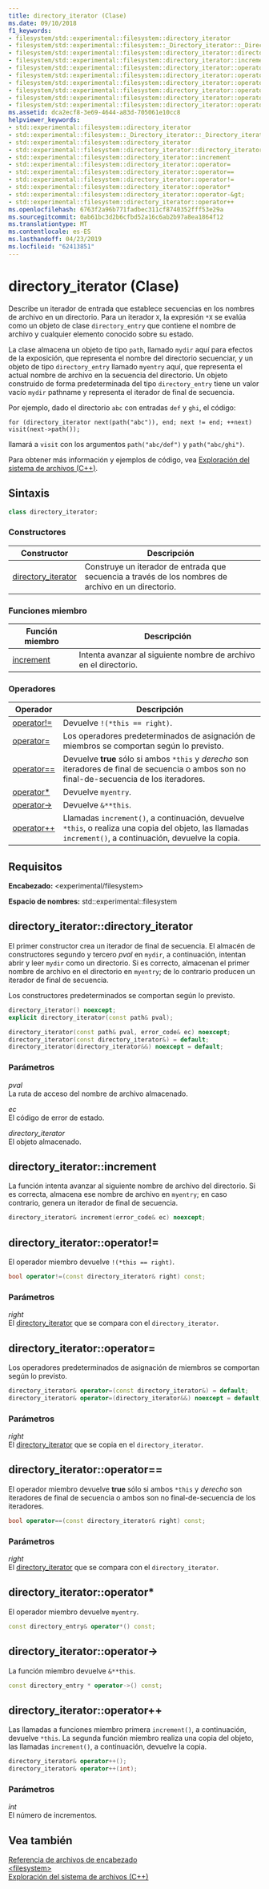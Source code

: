 ```yaml
---
title: directory_iterator (Clase)
ms.date: 09/10/2018
f1_keywords:
- filesystem/std::experimental::filesystem::directory_iterator
- filesystem/std::experimental::filesystem::_Directory_iterator::_Directory_iterator
- filesystem/std::experimental::filesystem::directory_iterator::directory_iterator
- filesystem/std::experimental::filesystem::directory_iterator::increment
- filesystem/std::experimental::filesystem::directory_iterator::operator=
- filesystem/std::experimental::filesystem::directory_iterator::operator==
- filesystem/std::experimental::filesystem::directory_iterator::operator!=
- filesystem/std::experimental::filesystem::directory_iterator::operator*
- filesystem/std::experimental::filesystem::directory_iterator::operator-&gt;
- filesystem/std::experimental::filesystem::directory_iterator::operator++
ms.assetid: dca2ecf8-3e69-4644-a83d-705061e10cc8
helpviewer_keywords:
- std::experimental::filesystem::directory_iterator
- std::experimental::filesystem::_Directory_iterator::_Directory_iterator
- std::experimental::filesystem::directory_iterator
- std::experimental::filesystem::directory_iterator::directory_iterator
- std::experimental::filesystem::directory_iterator::increment
- std::experimental::filesystem::directory_iterator::operator=
- std::experimental::filesystem::directory_iterator::operator==
- std::experimental::filesystem::directory_iterator::operator!=
- std::experimental::filesystem::directory_iterator::operator*
- std::experimental::filesystem::directory_iterator::operator-&gt;
- std::experimental::filesystem::directory_iterator::operator++
ms.openlocfilehash: 6763f2a96b771fadbec311cf8740352fff53e29a
ms.sourcegitcommit: 0ab61bc3d2b6cfbd52a16c6ab2b97a8ea1864f12
ms.translationtype: MT
ms.contentlocale: es-ES
ms.lasthandoff: 04/23/2019
ms.locfileid: "62413851"
---
```

# <a name="directoryiterator-class"></a>directory_iterator (Clase)

Describe un iterador de entrada que establece secuencias en los nombres de archivo en un directorio. Para un iterador `X`, la expresión `*X` se evalúa como un objeto de clase `directory_entry` que contiene el nombre de archivo y cualquier elemento conocido sobre su estado.

La clase almacena un objeto de tipo `path`, llamado `mydir` aquí para efectos de la exposición, que representa el nombre del directorio secuenciar, y un objeto de tipo `directory_entry` llamado `myentry` aquí, que representa el actual nombre de archivo en la secuencia del directorio. Un objeto construido de forma predeterminada del tipo `directory_entry` tiene un valor vacío `mydir` pathname y representa el iterador de final de secuencia.

Por ejemplo, dado el directorio `abc` con entradas `def` y `ghi`, el código:

`for (directory_iterator next(path("abc")), end; next != end; ++next)     visit(next->path());`

llamará a `visit` con los argumentos `path("abc/def")` y `path("abc/ghi")`.

Para obtener más información y ejemplos de código, vea [Exploración del sistema de archivos (C++)](../standard-library/file-system-navigation.md).

## <a name="syntax"></a>Sintaxis

```cpp
class directory_iterator;
```

### <a name="constructors"></a>Constructores

|Constructor|Descripción|
|-|-|
|[directory_iterator](#directory_iterator)|Construye un iterador de entrada que secuencia a través de los nombres de archivo en un directorio.|

### <a name="member-functions"></a>Funciones miembro

|Función miembro|Descripción|
|-|-|
|[increment](#increment)|Intenta avanzar al siguiente nombre de archivo en el directorio.|

### <a name="operators"></a>Operadores

|Operador|Descripción|
|-|-|
|[operator!=](#op_neq)|Devuelve `!(*this == right)`.|
|[operator=](#op_as)|Los operadores predeterminados de asignación de miembros se comportan según lo previsto.|
|[operator==](#op_eq)|Devuelve **true** sólo si ambos `*this` y *derecho* son iteradores de final de secuencia o ambos son no final-de-secuencia de los iteradores.|
|[operator*](#op_star)|Devuelve `myentry`.|
|[operator->](#op_cast)|Devuelve `&**this`.|
|[operator++](#op_increment)|Llamadas `increment()`, a continuación, devuelve `*this`, o realiza una copia del objeto, las llamadas `increment()`, a continuación, devuelve la copia.|

## <a name="requirements"></a>Requisitos

**Encabezado:** \<experimental/filesystem>

**Espacio de nombres:** std::experimental::filesystem

## <a name="directory_iterator"></a> directory_iterator::directory_iterator

El primer constructor crea un iterador de final de secuencia. El almacén de constructores segundo y tercero *pval* en `mydir`, a continuación, intentan abrir y leer `mydir` como un directorio. Si es correcto, almacenan el primer nombre de archivo en el directorio en `myentry`; de lo contrario producen un iterador de final de secuencia.

Los constructores predeterminados se comportan según lo previsto.

```cpp
directory_iterator() noexcept;
explicit directory_iterator(const path& pval);

directory_iterator(const path& pval, error_code& ec) noexcept;
directory_iterator(const directory_iterator&) = default;
directory_iterator(directory_iterator&&) noexcept = default;
```

### <a name="parameters"></a>Parámetros

*pval*<br/>
La ruta de acceso del nombre de archivo almacenado.

*ec*<br/>
El código de error de estado.

*directory_iterator*<br/>
El objeto almacenado.

## <a name="increment"></a> directory_iterator::increment

La función intenta avanzar al siguiente nombre de archivo del directorio. Si es correcta, almacena ese nombre de archivo en `myentry`; en caso contrario, genera un iterador de final de secuencia.

```cpp
directory_iterator& increment(error_code& ec) noexcept;
```

## <a name="op_neq"></a> directory_iterator::operator!=

El operador miembro devuelve `!(*this == right)`.

```cpp
bool operator!=(const directory_iterator& right) const;
```

### <a name="parameters"></a>Parámetros

*right*<br/>
El [directory_iterator](../standard-library/directory-iterator-class.md) que se compara con el `directory_iterator`.

## <a name="op_as"></a> directory_iterator::operator=

Los operadores predeterminados de asignación de miembros se comportan según lo previsto.

```cpp
directory_iterator& operator=(const directory_iterator&) = default;
directory_iterator& operator=(directory_iterator&&) noexcept = default;
```

### <a name="parameters"></a>Parámetros

*right*<br/>
El [directory_iterator](../standard-library/directory-iterator-class.md) que se copia en el `directory_iterator`.

## <a name="op_eq"></a> directory_iterator::operator==

El operador miembro devuelve **true** sólo si ambos `*this` y *derecho* son iteradores de final de secuencia o ambos son no final-de-secuencia de los iteradores.

```cpp
bool operator==(const directory_iterator& right) const;
```

### <a name="parameters"></a>Parámetros

*right*<br/>
El [directory_iterator](../standard-library/directory-iterator-class.md) que se compara con el `directory_iterator`.

## <a name="op_star"></a> directory_iterator::operator*

El operador miembro devuelve `myentry`.

```cpp
const directory_entry& operator*() const;
```

## <a name="op_cast"></a> directory_iterator::operator->

La función miembro devuelve `&**this`.

```cpp
const directory_entry * operator->() const;
```

## <a name="op_increment"></a> directory_iterator::operator++

Las llamadas a funciones miembro primera `increment()`, a continuación, devuelve `*this`. La segunda función miembro realiza una copia del objeto, las llamadas `increment()`, a continuación, devuelve la copia.

```cpp
directory_iterator& operator++();
directory_iterator& operator++(int);
```

### <a name="parameters"></a>Parámetros

*int*<br/>
El número de incrementos.

## <a name="see-also"></a>Vea también

[Referencia de archivos de encabezado](../standard-library/cpp-standard-library-header-files.md)<br/>
[\<filesystem>](../standard-library/filesystem.md)<br/>
[Exploración del sistema de archivos (C++)](../standard-library/file-system-navigation.md)<br/>

